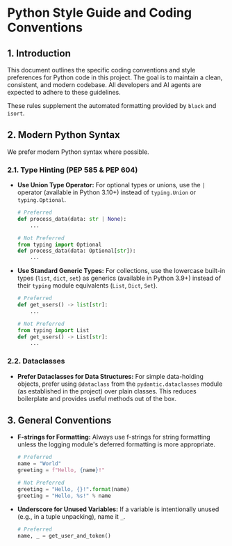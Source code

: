 # Python Style Guide and Coding Conventions

## 1. Introduction

This document outlines the specific coding conventions and style preferences for Python code in this project. The goal is to maintain a clean, consistent, and modern codebase. All developers and AI agents are expected to adhere to these guidelines.

These rules supplement the automated formatting provided by `black` and `isort`.

## 2. Modern Python Syntax

We prefer modern Python syntax where possible.

### 2.1. Type Hinting (PEP 585 & PEP 604)

- **Use Union Type Operator:** For optional types or unions, use the `|` operator (available in Python 3.10+) instead of `typing.Union` or `typing.Optional`.

  ```python
  # Preferred
  def process_data(data: str | None):
      ...

  # Not Preferred
  from typing import Optional
  def process_data(data: Optional[str]):
      ...
  ```

- **Use Standard Generic Types:** For collections, use the lowercase built-in types (`list`, `dict`, `set`) as generics (available in Python 3.9+) instead of their `typing` module equivalents (`List`, `Dict`, `Set`).

  ```python
  # Preferred
  def get_users() -> list[str]:
      ...

  # Not Preferred
  from typing import List
  def get_users() -> List[str]:
      ...
  ```

### 2.2. Dataclasses

- **Prefer Dataclasses for Data Structures:** For simple data-holding objects, prefer using `@dataclass` from the `pydantic.dataclasses` module (as established in the project) over plain classes. This reduces boilerplate and provides useful methods out of the box.

## 3. General Conventions

- **F-strings for Formatting:** Always use f-strings for string formatting unless the logging module's deferred formatting is more appropriate.

  ```python
  # Preferred
  name = "World"
  greeting = f"Hello, {name}!"

  # Not Preferred
  greeting = "Hello, {}!".format(name)
  greeting = "Hello, %s!" % name
  ```

- **Underscore for Unused Variables:** If a variable is intentionally unused (e.g., in a tuple unpacking), name it `_`.

  ```python
  # Preferred
  name, _ = get_user_and_token()
  ```
